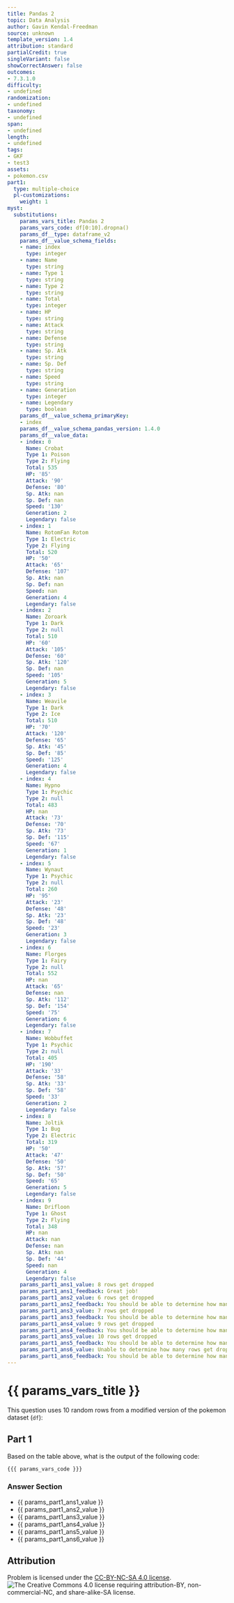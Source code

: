 ```yaml
---
title: Pandas 2
topic: Data Analysis
author: Gavin Kendal-Freedman
source: unknown
template_version: 1.4
attribution: standard
partialCredit: true
singleVariant: false
showCorrectAnswer: false
outcomes:
- 7.3.1.0
difficulty:
- undefined
randomization:
- undefined
taxonomy:
- undefined
span:
- undefined
length:
- undefined
tags:
- GKF
- test3
assets:
- pokemon.csv
part1:
  type: multiple-choice
  pl-customizations:
    weight: 1
myst:
  substitutions:
    params_vars_title: Pandas 2
    params_vars_code: df[0:10].dropna()
    params_df__type: dataframe_v2
    params_df__value_schema_fields:
    - name: index
      type: integer
    - name: Name
      type: string
    - name: Type 1
      type: string
    - name: Type 2
      type: string
    - name: Total
      type: integer
    - name: HP
      type: string
    - name: Attack
      type: string
    - name: Defense
      type: string
    - name: Sp. Atk
      type: string
    - name: Sp. Def
      type: string
    - name: Speed
      type: string
    - name: Generation
      type: integer
    - name: Legendary
      type: boolean
    params_df__value_schema_primaryKey:
    - index
    params_df__value_schema_pandas_version: 1.4.0
    params_df__value_data:
    - index: 0
      Name: Crobat
      Type 1: Poison
      Type 2: Flying
      Total: 535
      HP: '85'
      Attack: '90'
      Defense: '80'
      Sp. Atk: nan
      Sp. Def: nan
      Speed: '130'
      Generation: 2
      Legendary: false
    - index: 1
      Name: RotomFan Rotom
      Type 1: Electric
      Type 2: Flying
      Total: 520
      HP: '50'
      Attack: '65'
      Defense: '107'
      Sp. Atk: nan
      Sp. Def: nan
      Speed: nan
      Generation: 4
      Legendary: false
    - index: 2
      Name: Zoroark
      Type 1: Dark
      Type 2: null
      Total: 510
      HP: '60'
      Attack: '105'
      Defense: '60'
      Sp. Atk: '120'
      Sp. Def: nan
      Speed: '105'
      Generation: 5
      Legendary: false
    - index: 3
      Name: Weavile
      Type 1: Dark
      Type 2: Ice
      Total: 510
      HP: '70'
      Attack: '120'
      Defense: '65'
      Sp. Atk: '45'
      Sp. Def: '85'
      Speed: '125'
      Generation: 4
      Legendary: false
    - index: 4
      Name: Hypno
      Type 1: Psychic
      Type 2: null
      Total: 483
      HP: nan
      Attack: '73'
      Defense: '70'
      Sp. Atk: '73'
      Sp. Def: '115'
      Speed: '67'
      Generation: 1
      Legendary: false
    - index: 5
      Name: Wynaut
      Type 1: Psychic
      Type 2: null
      Total: 260
      HP: '95'
      Attack: '23'
      Defense: '48'
      Sp. Atk: '23'
      Sp. Def: '48'
      Speed: '23'
      Generation: 3
      Legendary: false
    - index: 6
      Name: Florges
      Type 1: Fairy
      Type 2: null
      Total: 552
      HP: nan
      Attack: '65'
      Defense: nan
      Sp. Atk: '112'
      Sp. Def: '154'
      Speed: '75'
      Generation: 6
      Legendary: false
    - index: 7
      Name: Wobbuffet
      Type 1: Psychic
      Type 2: null
      Total: 405
      HP: '190'
      Attack: '33'
      Defense: '58'
      Sp. Atk: '33'
      Sp. Def: '58'
      Speed: '33'
      Generation: 2
      Legendary: false
    - index: 8
      Name: Joltik
      Type 1: Bug
      Type 2: Electric
      Total: 319
      HP: '50'
      Attack: '47'
      Defense: '50'
      Sp. Atk: '57'
      Sp. Def: '50'
      Speed: '65'
      Generation: 5
      Legendary: false
    - index: 9
      Name: Drifloon
      Type 1: Ghost
      Type 2: Flying
      Total: 348
      HP: nan
      Attack: nan
      Defense: nan
      Sp. Atk: nan
      Sp. Def: '44'
      Speed: nan
      Generation: 4
      Legendary: false
    params_part1_ans1_value: 8 rows get dropped
    params_part1_ans1_feedback: Great job!
    params_part1_ans2_value: 6 rows get dropped
    params_part1_ans2_feedback: You should be able to determine how many get dropped.
    params_part1_ans3_value: 7 rows get dropped
    params_part1_ans3_feedback: You should be able to determine how many get dropped.
    params_part1_ans4_value: 9 rows get dropped
    params_part1_ans4_feedback: You should be able to determine how many get dropped.
    params_part1_ans5_value: 10 rows get dropped
    params_part1_ans5_feedback: You should be able to determine how many get dropped.
    params_part1_ans6_value: Unable to determine how many rows get dropped
    params_part1_ans6_feedback: You should be able to determine how many get dropped.
---
```

# {{ params_vars_title }}
This question uses 10 random rows from a modified version of the pokemon dataset (`df`):

<pl-dataframe params-name="df" show-dimensions=true show-python=false></pl-dataframe>

## Part 1

Based on the table above, what is the output of the following code:

```python
{{{ params_vars_code }}}
```

### Answer Section

- {{ params_part1_ans1_value }}
- {{ params_part1_ans2_value }}
- {{ params_part1_ans3_value }}
- {{ params_part1_ans4_value }}
- {{ params_part1_ans5_value }}
- {{ params_part1_ans6_value }}

## Attribution

Problem is licensed under the [CC-BY-NC-SA 4.0 license](https://creativecommons.org/licenses/by-nc-sa/4.0/).<br> ![The Creative Commons 4.0 license requiring attribution-BY, non-commercial-NC, and share-alike-SA license.](https://raw.githubusercontent.com/firasm/bits/master/by-nc-sa.png)